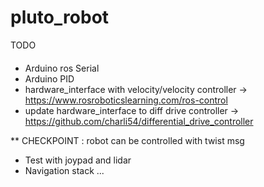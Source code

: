 # pluto_robot

TODO
####
- Arduino ros Serial
- Arduino PID
- hardware_interface with velocity/velocity controller -> https://www.rosroboticslearning.com/ros-control
- update hardware_interface to diff drive controller  -> https://github.com/charli54/differential_drive_controller

** CHECKPOINT : robot can be controlled with twist msg

- Test with joypad and lidar
- Navigation stack
...


